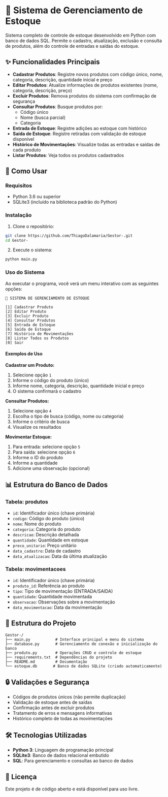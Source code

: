 # 🧾 Sistema de Gerenciamento de Estoque

Sistema completo de controle de estoque desenvolvido em Python com banco de dados SQL. Permite o cadastro, atualização, exclusão e consulta de produtos, além do controle de entradas e saídas do estoque.

## ✨ Funcionalidades Principais

- **Cadastrar Produtos**: Registre novos produtos com código único, nome, categoria, descrição, quantidade inicial e preço
- **Editar Produtos**: Atualize informações de produtos existentes (nome, categoria, descrição, preço)
- **Excluir Produtos**: Remova produtos do sistema com confirmação de segurança
- **Consultar Produtos**: Busque produtos por:
  - Código único
  - Nome (busca parcial)
  - Categoria
- **Entrada de Estoque**: Registre adições ao estoque com histórico
- **Saída de Estoque**: Registre retiradas com validação de estoque disponível
- **Histórico de Movimentações**: Visualize todas as entradas e saídas de cada produto
- **Listar Produtos**: Veja todos os produtos cadastrados

## 🚀 Como Usar

### Requisitos

- Python 3.6 ou superior
- SQLite3 (incluído na biblioteca padrão do Python)

### Instalação

1. Clone o repositório:
```bash
git clone https://github.com/ThiagoDalamaria/Gestor-.git
cd Gestor-
```

2. Execute o sistema:
```bash
python main.py
```

### Uso do Sistema

Ao executar o programa, você verá um menu interativo com as seguintes opções:

```
🧾 SISTEMA DE GERENCIAMENTO DE ESTOQUE

[1] Cadastrar Produto
[2] Editar Produto
[3] Excluir Produto
[4] Consultar Produtos
[5] Entrada de Estoque
[6] Saída de Estoque
[7] Histórico de Movimentações
[8] Listar Todos os Produtos
[0] Sair
```

#### Exemplos de Uso

**Cadastrar um Produto:**
1. Selecione opção `1`
2. Informe o código do produto (único)
3. Informe nome, categoria, descrição, quantidade inicial e preço
4. O sistema confirmará o cadastro

**Consultar Produtos:**
1. Selecione opção `4`
2. Escolha o tipo de busca (código, nome ou categoria)
3. Informe o critério de busca
4. Visualize os resultados

**Movimentar Estoque:**
1. Para entrada: selecione opção `5`
2. Para saída: selecione opção `6`
3. Informe o ID do produto
4. Informe a quantidade
5. Adicione uma observação (opcional)

## 📊 Estrutura do Banco de Dados

### Tabela: produtos
- `id`: Identificador único (chave primária)
- `codigo`: Código do produto (único)
- `nome`: Nome do produto
- `categoria`: Categoria do produto
- `descricao`: Descrição detalhada
- `quantidade`: Quantidade em estoque
- `preco_unitario`: Preço unitário
- `data_cadastro`: Data de cadastro
- `data_atualizacao`: Data da última atualização

### Tabela: movimentacoes
- `id`: Identificador único (chave primária)
- `produto_id`: Referência ao produto
- `tipo`: Tipo de movimentação (ENTRADA/SAIDA)
- `quantidade`: Quantidade movimentada
- `observacao`: Observações sobre a movimentação
- `data_movimentacao`: Data da movimentação

## 📁 Estrutura do Projeto

```
Gestor-/
├── main.py           # Interface principal e menu do sistema
├── database.py       # Gerenciamento de conexão e inicialização do banco
├── produto.py        # Operações CRUD e controle de estoque
├── requirements.txt  # Dependências do projeto
├── README.md         # Documentação
└── estoque.db       # Banco de dados SQLite (criado automaticamente)
```

## 🔒 Validações e Segurança

- Códigos de produtos únicos (não permite duplicação)
- Validação de estoque antes de saídas
- Confirmação antes de excluir produtos
- Tratamento de erros e mensagens informativas
- Histórico completo de todas as movimentações

## 🛠️ Tecnologias Utilizadas

- **Python 3**: Linguagem de programação principal
- **SQLite3**: Banco de dados relacional embutido
- **SQL**: Para gerenciamento e consultas ao banco de dados

## 📝 Licença

Este projeto é de código aberto e está disponível para uso livre.
